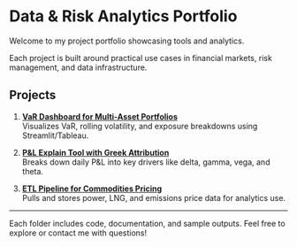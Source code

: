 # Data & Risk Analytics Portfolio

Welcome to my project portfolio showcasing tools and analytics.

Each project is built around practical use cases in financial markets, risk management, and data infrastructure.

## Projects

1. **[VaR Dashboard for Multi-Asset Portfolios](./project-1-var-dashboard)**  
   Visualizes VaR, rolling volatility, and exposure breakdowns using Streamlit/Tableau.

2. **[P&L Explain Tool with Greek Attribution](./project-2-pnl-explain)**  
   Breaks down daily P&L into key drivers like delta, gamma, vega, and theta.

3. **[ETL Pipeline for Commodities Pricing](./project-4-commodities-etl)**  
   Pulls and stores power, LNG, and emissions price data for analytics use.

---

Each folder includes code, documentation, and sample outputs. Feel free to explore or contact me with questions!
